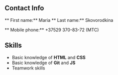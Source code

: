 ## Contact Info
** First name:** Maria
** Last name:** Skovorodkina

** Mobile phone:** +37529 370-83-72 (MTC)

## Skills 
* Basic knowledge of **HTML** and **CSS**
* Basic knowledge of **Git** and **JS**
* Teamwork skills